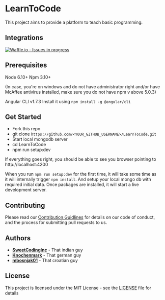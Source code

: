 # LearnToCode

This project aims to provide a platform to teach basic programming.

## Integrations
[![Waffle.io - Issues in progress](https://badge.waffle.io/SweetCodingInc/LearnToCode.svg?columns=Inbox,To%20Do,In%20Progress,Done)](http://waffle.io/SweetCodingInc/LearnToCode)

## Prerequisites

Node 6.10+
Npm 3.10+

(In case, you're on windows and do not have administrator right and/or have McAffee antivirus installed, make sure you do not have npm v above 5.0.3)

Angular CLI v1.7.3
Install it using `npm install -g @angular/cli`

## Get Started
- Fork this repo
- git clone `https://github.com/<YOUR_GITHUB_USERNAME>/LearnToCode.git`
- Start local mongodb server
- cd LearnToCode
- npm run setup:dev

If everything goes right, you should be able to see you browser pointing to http://localhost:4200

When you run `npm run setup:dev` for the first time, it will take some time as it will internally trigger `npm install`. And setup your local mongo db with required initial data.
Once packages are installed, it will start a live development server.

## Contributing

Please read our [Contribution Guidlines](https://github.com/SweetCodingInc/LearnToCode/blob/master/CONTRIBUTING.md) for details on our code of conduct, and the process for submitting pull requests to us.

## Authors

* **[SweetCodingInc](https://github.com/SweetCodingInc)** - That indian guy
* **[Knochenmark](https://github.com/Knochenmark)** - That german guy
* **[mbosnjak01](https://github.com/mbosnjak01)** - That croatian guy

## License

This project is licensed under the MIT License - see the [LICENSE](https://github.com/SweetCodingInc/LearnToCode/blob/master/LICENSE) file for details
